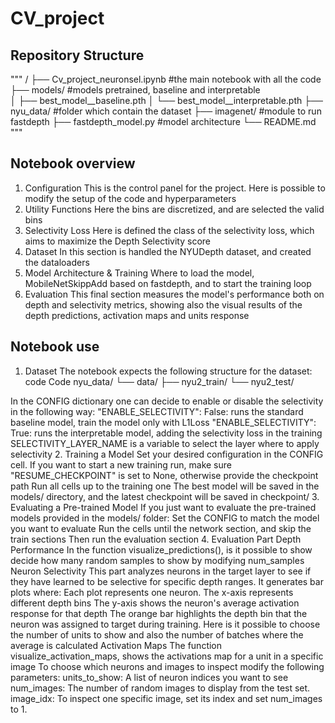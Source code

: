 # CV_project
## Repository Structure
"""
/
├── Cv_project_neuronsel.ipynb #the main notebook with all the code
├── models/ #models pretrained, baseline and interpretable                        
│   ├── best_model__baseline.pth
│   └── best_model__interpretable.pth
├── nyu_data/ #folder which contain the dataset
├── imagenet/ #module to run fastdepth
├── fastdepth_model.py #model architecture
└── README.md """

## Notebook overview
1. Configuration
This is the control panel for the project. Here is possible to modify the setup of the code and hyperparameters
2. Utility Functions
Here the bins are discretized, and are selected the valid bins
3. Selectivity Loss
Here is defined the class of the selectivity loss, which aims to maximize the Depth Selectivity score
4. Dataset
In this section is handled the NYUDepth dataset, and created the dataloaders 
5. Model Architecture & Training
Where to load the model, MobileNetSkippAdd based on fastdepth, and to start the training loop
6. Evaluation
This final section measures the model's performance both on depth and selectivity metrics, showing also the visual results of the depth predictions, activation maps and units response 

## Notebook use
1. Dataset
The notebook expects the following structure for the dataset:
code
Code
nyu_data/
└── data/
    ├── nyu2_train/
    └── nyu2_test/

In the CONFIG dictionary one can decide to enable or disable the selectivity in the following way:
"ENABLE_SELECTIVITY": False: runs the standard baseline model, train the model only with L1Loss
"ENABLE_SELECTIVITY": True: runs the interpretable model, adding the selectivity loss in the training
SELECTIVITY_LAYER_NAME is a variable to select the layer where to apply selectivity
2. Training a Model
Set your desired configuration in the CONFIG cell.
If you want to start a new training run, make sure "RESUME_CHECKPOINT" is set to None, otherwise provide the checkpoint path
Run all cells up to the training one
The best model will be saved in the models/ directory, and the latest checkpoint will be saved in checkpoint/
3. Evaluating a Pre-trained Model
If you just want to evaluate the pre-trained models provided in the models/ folder:
Set the CONFIG to match the model you want to evaluate
Run the cells until the network section, and skip the train sections
Then run the evaluation section
4. Evaluation Part
Depth Performance
In the function visualize_predictions(), is it possible to show decide how many random samples to show by modifying num_samples 
Neuron Selectivity
This part analyzes neurons in the target layer to see if they have learned to be selective for specific depth ranges. It generates bar plots where:
Each plot represents one neuron.
The x-axis represents different depth bins
The y-axis shows the neuron's average activation response for that depth
The orange bar highlights the depth bin that the neuron was assigned to target during training.
Here is it possible to choose the number of units to show and also the number of batches where the average is calculated
Activation Maps 
The function visualize_activation_maps, shows the activations map for a unit in a specific image
To choose which neurons and images to inspect modify the following parameters:
units_to_show: A list of neuron indices you want to see
num_images: The number of random images to display from the test set.
image_idx: To inspect one specific image, set its index and set num_images to 1.
